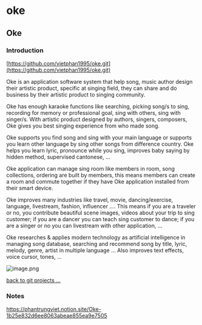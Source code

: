 # oke

## Oke

### Introduction

[https://github.com/vietphan1995/oke.git](https://github.com/vietphan1995/oke.git)

Oke is an application software system that help song, music author design their artistic product, specific at singing field, they can share and do business by their artistic product to singing community.

Oke has enough karaoke functions like searching, picking song/s to sing, recording for memory or professional goal, sing with others, sing with singer/s. With artistic product designed by authors, singers, composers, Oke gives you best singing experience from who made song.

Oke supports you find song and sing with your main language or supports you learn other language by sing other songs from difference country. Oke helps you learn lyric, pronounce while you sing, improves baby saying by hidden method, supervised cantonese, …

Oke application can manage sing room like members in room, song collections, ordering are built by members, this means members can create a room and commute together if they have Oke application installed from their smart device.

Oke improves many industries like travel, movie, dancing/exercise, language, livestream, fashion, influencer …. This means if you are a traveler or no, you contribute beautiful scene images, videos about your trip to sing customer; if you are a dancer you can teach sing customer to dance; if you are a singer or no you can livestream with other application, …

Oke researches & applies modern technology as artificial intelligence in managing song database, searching and recommend song by title, lyric, melody, genre, artist in multiple language … Also improves text effects, voice cursor, tones, …

![image.png](image.png)

[back to git projects …](https://github.com/vietphan1995/projects)

### Notes
https://phantrungviet.notion.site/Oke-1b25e832d6ee8063abeae855ea9e7505
